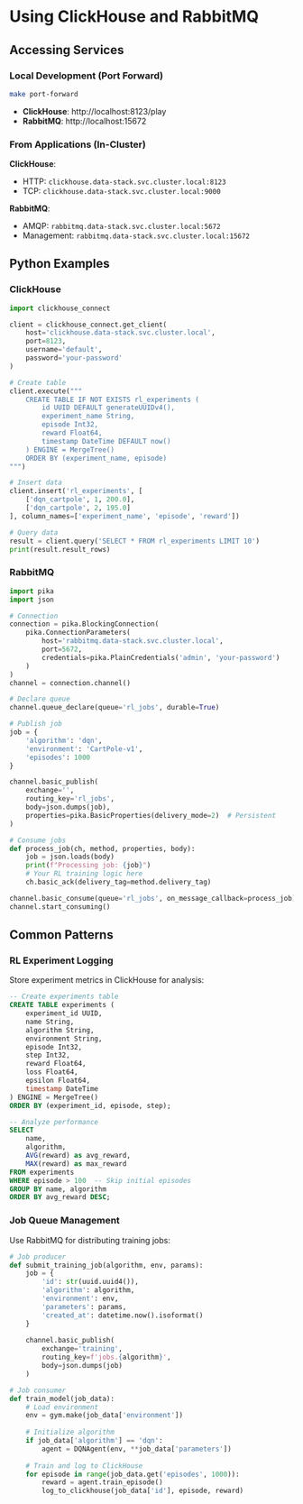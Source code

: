 # Using ClickHouse and RabbitMQ

## Accessing Services

### Local Development (Port Forward)

```bash
make port-forward
```

- **ClickHouse**: http://localhost:8123/play
- **RabbitMQ**: http://localhost:15672

### From Applications (In-Cluster)

**ClickHouse**:
- HTTP: `clickhouse.data-stack.svc.cluster.local:8123`
- TCP: `clickhouse.data-stack.svc.cluster.local:9000`

**RabbitMQ**:
- AMQP: `rabbitmq.data-stack.svc.cluster.local:5672`
- Management: `rabbitmq.data-stack.svc.cluster.local:15672`

## Python Examples

### ClickHouse

```python
import clickhouse_connect

client = clickhouse_connect.get_client(
    host='clickhouse.data-stack.svc.cluster.local',
    port=8123,
    username='default',
    password='your-password'
)

# Create table
client.execute("""
    CREATE TABLE IF NOT EXISTS rl_experiments (
        id UUID DEFAULT generateUUIDv4(),
        experiment_name String,
        episode Int32,
        reward Float64,
        timestamp DateTime DEFAULT now()
    ) ENGINE = MergeTree()
    ORDER BY (experiment_name, episode)
""")

# Insert data
client.insert('rl_experiments', [
    ['dqn_cartpole', 1, 200.0],
    ['dqn_cartpole', 2, 195.0]
], column_names=['experiment_name', 'episode', 'reward'])

# Query data
result = client.query('SELECT * FROM rl_experiments LIMIT 10')
print(result.result_rows)
```

### RabbitMQ

```python
import pika
import json

# Connection
connection = pika.BlockingConnection(
    pika.ConnectionParameters(
        host='rabbitmq.data-stack.svc.cluster.local',
        port=5672,
        credentials=pika.PlainCredentials('admin', 'your-password')
    )
)
channel = connection.channel()

# Declare queue
channel.queue_declare(queue='rl_jobs', durable=True)

# Publish job
job = {
    'algorithm': 'dqn',
    'environment': 'CartPole-v1',
    'episodes': 1000
}

channel.basic_publish(
    exchange='',
    routing_key='rl_jobs',
    body=json.dumps(job),
    properties=pika.BasicProperties(delivery_mode=2)  # Persistent
)

# Consume jobs
def process_job(ch, method, properties, body):
    job = json.loads(body)
    print(f"Processing job: {job}")
    # Your RL training logic here
    ch.basic_ack(delivery_tag=method.delivery_tag)

channel.basic_consume(queue='rl_jobs', on_message_callback=process_job)
channel.start_consuming()
```

## Common Patterns

### RL Experiment Logging

Store experiment metrics in ClickHouse for analysis:

```sql
-- Create experiments table
CREATE TABLE experiments (
    experiment_id UUID,
    name String,
    algorithm String,
    environment String,
    episode Int32,
    step Int32,
    reward Float64,
    loss Float64,
    epsilon Float64,
    timestamp DateTime
) ENGINE = MergeTree()
ORDER BY (experiment_id, episode, step);

-- Analyze performance
SELECT 
    name,
    algorithm,
    AVG(reward) as avg_reward,
    MAX(reward) as max_reward
FROM experiments 
WHERE episode > 100  -- Skip initial episodes
GROUP BY name, algorithm
ORDER BY avg_reward DESC;
```

### Job Queue Management

Use RabbitMQ for distributing training jobs:

```python
# Job producer
def submit_training_job(algorithm, env, params):
    job = {
        'id': str(uuid.uuid4()),
        'algorithm': algorithm,
        'environment': env,
        'parameters': params,
        'created_at': datetime.now().isoformat()
    }
    
    channel.basic_publish(
        exchange='training',
        routing_key=f'jobs.{algorithm}',
        body=json.dumps(job)
    )

# Job consumer
def train_model(job_data):
    # Load environment
    env = gym.make(job_data['environment'])
    
    # Initialize algorithm
    if job_data['algorithm'] == 'dqn':
        agent = DQNAgent(env, **job_data['parameters'])
    
    # Train and log to ClickHouse
    for episode in range(job_data.get('episodes', 1000)):
        reward = agent.train_episode()
        log_to_clickhouse(job_data['id'], episode, reward)
```
